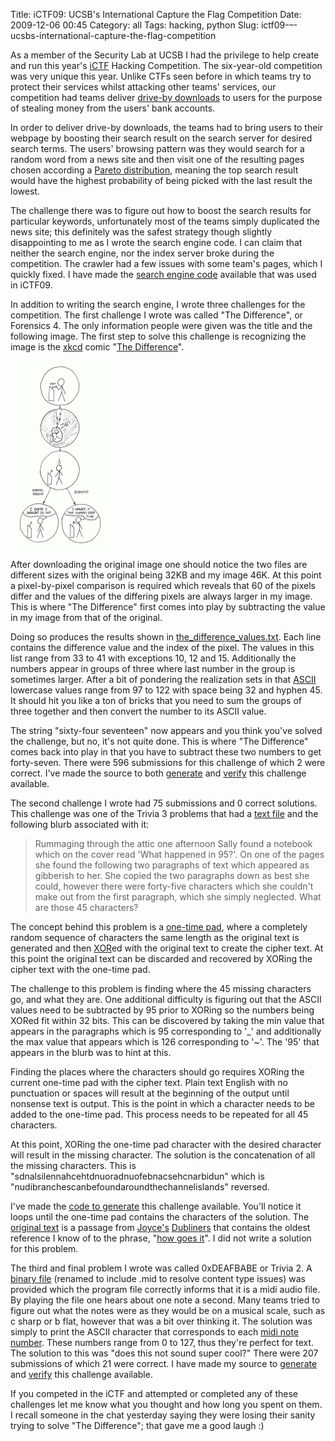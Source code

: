 Title: iCTF09: UCSB's International Capture the Flag Competition
Date: 2009-12-06 00:45
Category: all
Tags: hacking, python
Slug: ictf09-–-ucsbs-international-capture-the-flag-competition

As a member of the Security Lab at UCSB I had the privilege to help create and
run this year's [iCTF][] Hacking Competition. The six-year-old competition was
very unique this year. Unlike CTFs seen before in which teams try to protect
their services whilst attacking other teams' services, our competition had
teams deliver [drive-by downloads][] to users for the purpose of stealing money
from the users' bank accounts.

In order to deliver drive-by downloads, the teams had to bring users to their
webpage by boosting their search result on the search server for desired search
terms. The users' browsing pattern was they would search for a random word from
a news site and then visit one of the resulting pages chosen according a
[Pareto distribution][], meaning the top search result would have the highest
probability of being picked with the last result the lowest.

The challenge there was to figure out how to boost the search results for
particular keywords, unfortunately most of the teams simply duplicated the news
site; this definitely was the safest strategy though slightly disappointing to
me as I wrote the search engine code. I can claim that neither the search
engine, nor the index server broke during the competition. The crawler had a
few issues with some team's pages, which I quickly fixed. I have made the
[search engine code][] available that was used in iCTF09.

In addition to writing the search engine, I wrote three challenges for the
competition. The first challenge I wrote was called "The Difference", or
Forensics 4. The only information people were given was the title and the
following image. The first step to solve this challenge is recognizing the
image is the [xkcd][] comic "[The Difference][]".

[![The Difference][1]](/images/2009/12/the_difference.png)

After downloading the original image one should notice
the two files are different sizes with the original being 32KB and my image
46K. At this point a pixel-by-pixel comparison is required which reveals that
60 of the pixels differ and the values of the differing pixels are always
larger in my image. This is where "The Difference" first comes into play by
subtracting the value in my image from that of the original.

Doing so produces the results shown in [the_difference_values.txt][]. Each
line contains the difference value and the index of the pixel. The values in
this list range from 33 to 41 with exceptions 10, 12 and 15. Additionally the
numbers appear in groups of three where last number in the group is sometimes
larger. After a bit of pondering the realization sets in that [ASCII][]
lowercase values range from 97 to 122 with space being 32 and hyphen 45. It
should hit you like a ton of bricks that you need to sum the groups of three
together and then convert the number to its ASCII value.

The string "sixty-four seventeen" now appears and you think you've solved the
challenge, but no, it's not quite done. This is where "The Difference" comes
back into play in that you have to subtract these two numbers to get
forty-seven. There were 596 submissions for this challenge of which 2 were
correct. I've made the source to both [generate][] and [verify][] this
challenge available.

The second challenge I wrote had 75 submissions and 0 correct solutions. This
challenge was one of the Trivia 3 problems that had a [text file][] and the
following blurb associated with it:

> Rummaging through the attic one afternoon Sally found a notebook which on the
> cover read 'What happened in 95?'. On one of the pages she found the
> following two paragraphs of text which appeared as gibberish to her. She
> copied the two paragraphs down as best she could, however there were
> forty-five characters which she couldn't make out from the first paragraph,
> which she simply neglected. What are those 45 characters?

The concept behind this problem is a [one-time pad][], where a completely
random sequence of characters the same length as the original text is generated
and then [XOR][]ed with the original text to create the cipher text. At this
point the original text can be discarded and recovered by XORing the cipher
text with the one-time pad.

The challenge to this problem is finding where the 45 missing characters go,
and what they are. One additional difficulty is figuring out that the ASCII
values need to be subtracted by 95 prior to XORing so the numbers being XORed
fit within 32 bits. This can be discovered by taking the min value that appears
in the paragraphs which is 95 corresponding to '\_' and additionally the max
value that appears which is 126 corresponding to '~'. The '95' that appears in
the blurb was to hint at this.

Finding the places where the characters should go requires XORing the current
one-time pad with the cipher text. Plain text English with no punctuation or
spaces will result at the beginning of the output until nonsense text is
output. This is the point in which a character needs to be added to the
one-time pad. This process needs to be repeated for all 45 characters.

At this point, XORing the one-time pad character with the desired character
will result in the missing character. The solution is the concatenation of all
the missing characters. This is "sdnalsilennahcehtdnuoradnuofebnacsehcnarbidun"
which is "nudibranchescanbefoundaroundthechannelislands" reversed.

I've made the [code to generate][] this challenge available. You'll notice it
loops until the one-time pad contains the characters of the solution. The
[original text][] is a passage from [Joyce's][] [Dubliners][] that contains the
oldest reference I know of to the phrase, "[how goes it][]". I did not write a
solution for this problem.

The third and final problem I wrote was called 0xDEAFBABE or Trivia 2. A
[binary file][] (renamed to include .mid to resolve content type issues) was
provided which the program file correctly informs that it is a midi audio file.
By playing the file one hears about one note a second. Many teams tried to
figure out what the notes were as they would be on a musical scale, such as c
sharp or b flat, however that was a bit over thinking it. The solution was
simply to print the ASCII character that corresponds to each [midi note
number][]. These numbers range from 0 to 127, thus they're perfect for text.
The solution to this was "does this not sound super cool?" There were 207
submissions of which 21 were correct. I have made my source to [generate][2]
and [verify][3] this challenge available.

If you competed in the iCTF and attempted or completed any of these challenges
let me know what you thought and how long you spent on them. I recall someone
in the chat yesterday saying they were losing their sanity trying to solve "The
Difference"; that gave me a good laugh :)

  [iCTF]: https://ictf.cs.ucsb.edu/
  [drive-by downloads]: https://en.wikipedia.org/wiki/Drive-by_download
  [Pareto distribution]: https://en.wikipedia.org/wiki/Pareto_distribution
  [search engine code]: /public/ictf09/search_engine.tar.gz
  [xkcd]: https://xkcd.com/
  [The Difference]: https://xkcd.com/242/
  [1]: /images/2009/12/the_difference-159x300.png "The Difference"
  [the_difference_values.txt]: /public/ictf09/the_difference_values.txt
  [ASCII]: https://en.wikipedia.org/wiki/ASCII
  [generate]: /public/ictf09/the_difference_maker.py
  [verify]: /public/ictf09/the_difference_checker.py
  [text file]: /public/ictf09/theparagraphs.txt
  [one-time pad]: https://en.wikipedia.org/wiki/One-time_pad
  [XOR]: https://en.wikipedia.org/wiki/Exclusive_or
  [code to generate]: /public/ictf09/otp_creator.py
  [original text]: /public/ictf09/otp_text.txt
  [Joyce's]: https://en.wikipedia.org/wiki/James_Joyce
  [Dubliners]: https://en.wikipedia.org/wiki/Dubliners
  [how goes it]: https://www.urbandictionary.com/define.php?term=how+goes+it
  [binary file]: /public/ictf09/0xDEAFBABE.mid
  [midi note number]: https://www.midi.org/techspecs/midimessages.php
  [2]: /public/ictf09/midi_generation.py
  [3]: /public/ictf09/midi_checker.py
